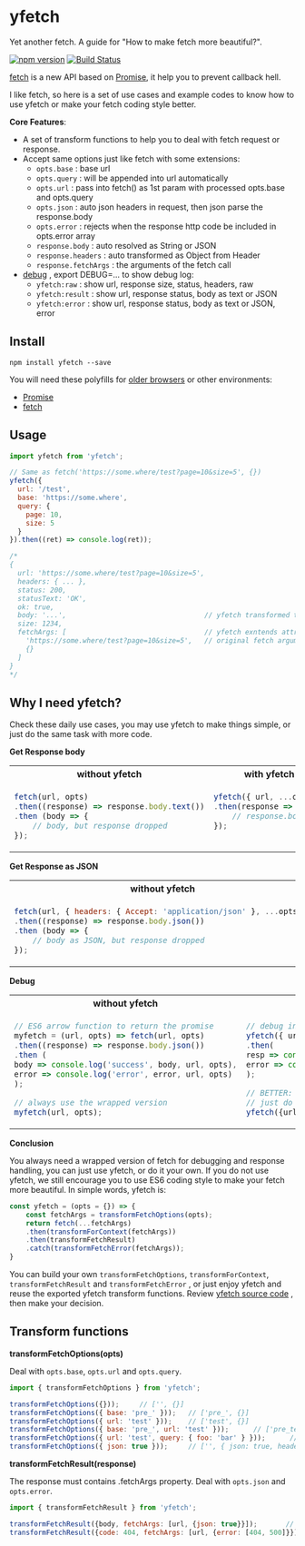 yfetch
======
Yet another fetch. A guide for "How to make fetch more beautiful?".

[![npm version](https://img.shields.io/npm/v/yfetch.svg)](https://www.npmjs.org/package/yfetch) [![Build Status](https://travis-ci.org/zordius/yfetch.svg?branch=master)](https://travis-ci.org/zordius/yfetch)

[fetch](https://developer.mozilla.org/en-US/docs/Web/API/Fetch_API/Using_Fetch) is a new API based on [Promise](https://developers.google.com/web/fundamentals/getting-started/primers/promises), it help you to prevent callback hell.

I like fetch, so here is a set of use cases and example codes to know how to use yfetch or make your fetch coding style better.

**Core Features**:
* A set of transform functions to help you to deal with fetch request or response.
* Accept same options just like fetch with some extensions:
  * `opts.base` : base url
  * `opts.query` : will be appended into url automatically
  * `opts.url` : pass into fetch() as 1st param with processed opts.base and opts.query
  * `opts.json` : auto json headers in request, then json parse the response.body
  * `opts.error` : rejects when the response http code be included in opts.error array
  * `response.body` : auto resolved as String or JSON
  * `response.headers` : auto transformed as Object from Header
  * `response.fetchArgs` : the arguments of the fetch call
* [debug](https://www.npmjs.com/package/debug) , export DEBUG=... to show debug log:
  * `yfetch:raw` : show url, response size, status, headers, raw
  * `yfetch:result` : show url, response status, body as text or JSON
  * `yfetch:error` : show url, response status, body as text or JSON, error

Install
-------

```
npm install yfetch --save
```

You will need these polyfills for [older browsers](http://caniuse.com/#feat=promises) or other environments:
* [Promise](https://www.npmjs.com/search?q=promise%20polyfill&page=1&ranking=popularity)
* [fetch](https://www.npmjs.com/search?q=fetch%20polyfill&page=1&ranking=popularity)

Usage
-----

```javascript
import yfetch from 'yfetch';

// Same as fetch('https://some.where/test?page=10&size=5', {})
yfetch({
  url: '/test',
  base: 'https://some.where',
  query: {
    page: 10,
    size: 5
  }
}).then((ret) => console.log(ret));

/*
{
  url: 'https://some.where/test?page=10&size=5',
  headers: { ... },
  status: 200,
  statusText: 'OK',
  ok: true,
  body: '...',                                  // yfetch transformed text or JSON
  size: 1234,
  fetchArgs: [                                  // yfetch exntends attribute,
    'https://some.where/test?page=10&size=5',   // original fetch arguments stores here
    {}
  ]
}
*/
```

Why I need yfetch?
------------------

Check these daily use cases, you may use yfetch to make things simple, or just do the same task with more code.

**Get Response body**
<table>
 <tr>
  <th width="50%">without yfetch</th><th width="50%">with yfetch</th>
 </tr>
 <tr>
  <td valign="top">

```javascript
fetch(url, opts)
.then((response) => response.body.text())
.then (body => {
    // body, but response dropped
});
```

  </td>
  <td valign="top">

```javascript
yfetch({ url, ...opts })
.then(response => {
    // response.body
});
```

  </td>
 </tr>
</table>

**Get Response as JSON**
<table>
 <tr>
  <th width="50%">without yfetch</th><th width="50%">with yfetch</th>
 </tr>
 <tr>
  <td valign="top">

```javascript
fetch(url, { headers: { Accept: 'application/json' }, ...opts })
.then((response) => response.body.json())
.then (body => {
    // body as JSON, but response dropped
});
```

  </td>
  <td valign="top">

```javascript
yfetch({ url, json: true, ...opts })
.then(response => {
    // response.body as JSON
});
```

  </td>
 </tr>
</table>

**Debug**
<table>
 <tr>
  <th width="50%">without yfetch</th><th width="50%">with yfetch</th>
 </tr>
 <tr>
  <td valign="top">

```javascript
// ES6 arrow function to return the promise
myfetch = (url, opts) => fetch(url, opts)
.then((response) => response.body.json())
.then (
body => console.log('success', body, url, opts),
error => console.log('error', error, url, opts)
);

// always use the wrapped version
myfetch(url, opts);
```

  </td>
  <td valign="top">

```javascript
// debug in your code....deprecated
yfetch({ url, ...opts })
.then(
resp => console.log('success', resp.body, resp.fetchArgs),
error => console.log('error', error, error.fetchArgs)
);

// BETTER: export DEBUG=yfetch:* then
// just do yfetch without changing your code
yfetch({url, json: true, ...opts})
```

  </td>
 </tr>
</table>

**Conclusion**

You always need a wrapped version of fetch for debugging and response handling, you can just use yfetch, or do it your own. If you do not use yfetch, we still encourage you to use ES6 coding style to make your fetch more beautiful. In simple words, yfetch is:

```javascript
const yfetch = (opts = {}) => {
    const fetchArgs = transformFetchOptions(opts);
    return fetch(...fetchArgs)
    .then(transformForContext(fetchArgs))
    .then(transformFetchResult)
    .catch(transformFetchError(fetchArgs));
}
```

You can build your own `transformFetchOptions`, `transformForContext`, `transformFetchResult` and `transformFetchError` , or just enjoy yfetch and reuse the exported yfetch transform functions. Review [yfetch source code](src.js) , then make your decision.

Transform functions
-------------------
**transformFetchOptions(opts)**

Deal with `opts.base`, `opts.url` and `opts.query`.

```javascript
import { transformFetchOptions } from 'yfetch';

transformFetchOptions({}));     // ['', {}]
transformFetchOptions({ base: 'pre_' }));   // ['pre_', {}]
transformFetchOptions({ url: 'test' }));    // ['test', {}]
transformFetchOptions({ base: 'pre_', url: 'test' }));      // ['pre_test', {}]
transformFetchOptions({ url: 'test', query: { foo: 'bar' } }));      // ['test?foo=bar', {}]
transformFetchOptions({ json: true }));     // ['', { json: true, headers: { Accept: 'application/json', 'Content-Type': 'application/x-www-form-urlencoded' } }]
```

**transformFetchResult(response)**

The response must contains .fetchArgs property. Deal with `opts.json` and `opts.error`.

```javascript
import { transformFetchResult } from 'yfetch';

transformFetchResult({body, fetchArgs: [url, {json: true}}]);       // will JSON.parse(body)
transformFetchResult({code: 404, fetchArgs: [url, {error: [404, 500]}}]);   // will throw
```
